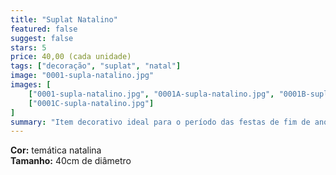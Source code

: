 ```yaml
---
title: "Suplat Natalino"
featured: false
suggest: false
stars: 5
price: 40,00 (cada unidade)
tags: ["decoração", "suplat", "natal"]
image: "0001-supla-natalino.jpg"
images: [
    ["0001-supla-natalino.jpg", "0001A-supla-natalino.jpg", "0001B-supla-natalino.jpg"],
    ["0001C-supla-natalino.jpg"]
]
summary: "Item decorativo ideal para o período das festas de fim de ano."
---
```


**Cor:** temática natalina  
**Tamanho:** 40cm de diâmetro  
